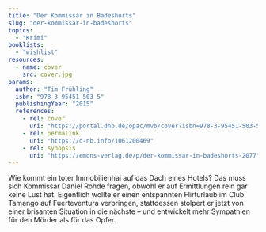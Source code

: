 ```yaml
---
title: "Der Kommissar in Badeshorts"
slug: "der-kommissar-in-badeshorts"
topics:
  - "Krimi"
booklists:
  - "wishlist"
resources:
  - name: cover
    src: cover.jpg
params:
  author: "Tim Frühling"
  isbn: "978-3-95451-503-5"
  publishingYear: "2015"
  references:
    - rel: cover
      uri: "https://portal.dnb.de/opac/mvb/cover?isbn=978-3-95451-503-5"
    - rel: permalink
      uri: "https://d-nb.info/1061200469"
    - rel: synopsis
      uri: "https://emons-verlag.de/p/der-kommissar-in-badeshorts-2077"
---
```

Wie kommt ein toter Immobilienhai auf das Dach eines Hotels? Das muss sich 
Kommissar Daniel Rohde fragen, obwohl er auf Ermittlungen rein gar keine Lust 
hat. Eigentlich wollte er einen entspannten Flirturlaub im Club Tamango auf 
Fuerteventura verbringen, stattdessen stolpert er jetzt von einer brisanten 
Situation in die nächste – und entwickelt mehr Sympathien für den Mörder als 
für das Opfer.
